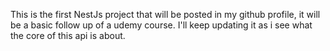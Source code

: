 This is the first NestJs project that will be posted in my github profile, it will be a basic follow up of a udemy course.
I'll keep updating it as i see what the core of this api is about.